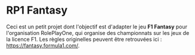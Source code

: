 # RP1 Fantasy

Ceci est un petit projet dont l'objectif est d'adapter le jeu **F1 Fantasy** pour l'organisation RolePlayOne, qui organise des championnats sur les jeux de la licence F1. Les règles originelles peuvent être retrouvées ici : https://fantasy.formula1.com/.
